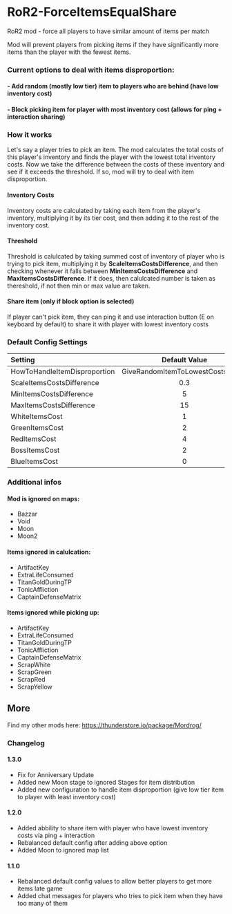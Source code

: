 # RoR2-ForceItemsEqualShare
RoR2 mod - force all players to have similar amount of items per match

Mod will prevent players from picking items if they have significantly more items than the player with the fewest items.

### Current options to deal with items disproportion:

#### - Add random (mostly low tier) item to players who are behind (have low inventory cost)

#### - Block picking item for player with most inventory cost (allows for ping + interaction sharing)

### How it works
Let's say a player tries to pick an item. The mod calculates the total costs of this player's inventory and finds the player with the lowest total inventory costs.
Now we take the difference between the costs of these inventory and see if it exceeds the threshold. If so, mod will try to deal with item disproportion.

#### Inventory Costs
Inventory costs are calculated by taking each item from the player's inventory, multiplying it by its tier cost, and then adding it to the rest of the inventory cost.

#### Threshold
Threshold is calulcated by taking summed cost of inventory of player who is trying to pick item, multiplying it by **ScaleItemsCostsDifference**, and then checking whenever it falls between **MinItemsCostsDifference** and **MaxItemsCostsDifference**. If it does, then calulcated number is taken as thereshold, if not then min or max value are taken.

#### Share item (only if block option is selected)
If player can't pick item, they can ping it and use interaction button (E on keyboard by default) to share it with player with lowest inventory costs

### Default Config Settings
| Setting                       | Default Value                     |
| :---------------------------- | :-------------------------------: |
| HowToHandleItemDisproportion  | GiveRandomItemToLowestCostsPlayer |
| ScaleItemsCostsDifference     |           0.3                     |
| MinItemsCostsDifference       |             5                     |
| MaxItemsCostsDifference       |            15                     |
| WhiteItemsCost                |             1                     |
| GreenItemsCost                |             2                     |
| RedItemsCost                  |             4                     |
| BossItemsCost                 |             2                     |
| BlueItemsCost                 |             0                     |

### Additional infos

#### Mod is ignored on maps:
- Bazzar
- Void
- Moon
- Moon2

#### Items ignored in calulcation:
- ArtifactKey
- ExtraLifeConsumed
- TitanGoldDuringTP
- TonicAffliction
- CaptainDefenseMatrix

#### Items ignored while picking up:
- ArtifactKey
- ExtraLifeConsumed
- TitanGoldDuringTP
- TonicAffliction
- CaptainDefenseMatrix
- ScrapWhite
- ScrapGreen
- ScrapRed
- ScrapYellow

## More

Find my other mods here: https://thunderstore.io/package/Mordrog/

### Changelog
#### 1.3.0
- Fix for Anniversary Update
- Added new Moon stage to ignored Stages for item distribution
- Added new configuration to handle item disproportion (give low tier item to player with least inventory cost)

#### 1.2.0
- Added abbility to share item with player who have lowest inventory costs via ping + interaction
- Rebalanced default config after adding above option
- Added Moon to ignored map list
#### 1.1.0
- Rebalanced default config values to allow better players to get more items late game
- Added chat messages for players who tries to pick item when they have too many of them

